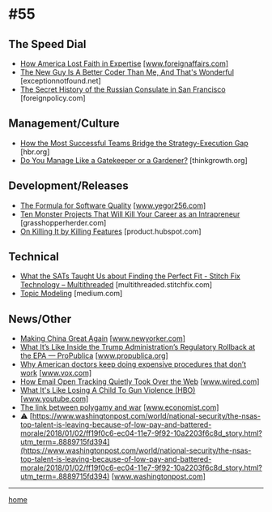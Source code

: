 # #55

## The Speed Dial
* [How America Lost Faith in Expertise](https://www.foreignaffairs.com/articles/united-states/2017-02-13/how-america-lost-faith-expertise) [www.foreignaffairs.com]
* [The New Guy Is A Better Coder Than Me, And That's Wonderful](https://exceptionnotfound.net/the-new-guy-is-a-better-coder-than-me-and-thats-wonderful/) [exceptionnotfound.net]
* [The Secret History of the Russian Consulate in San Francisco](http://foreignpolicy.com/2017/12/14/the-secret-history-of-the-russian-consulate-in-san-francisco-putin-trump-spies-moscow/) [foreignpolicy.com]

## Management/Culture
* [How the Most Successful Teams Bridge the Strategy-Execution Gap](https://hbr.org/2017/11/how-the-most-successful-teams-bridge-the-strategy-execution-gap) [hbr.org]
* [Do You Manage Like a Gatekeeper or a Gardener?](https://thinkgrowth.org/do-you-manage-like-a-gatekeeper-or-a-gardener-f61b4ec91939) [thinkgrowth.org]

## Development/Releases
* [The Formula for Software Quality](http://www.yegor256.com/2017/12/26/software-quality-formula.html) [www.yegor256.com]
* [Ten Monster Projects That Will Kill Your Career as an Intrapreneur](https://grasshopperherder.com/ten-monster-projects-an-intrapreneur-must-avoid/) [grasshopperherder.com]
* [On Killing It by Killing Features](https://product.hubspot.com/blog/on-killing-it-by-killing-features) [product.hubspot.com]

## Technical
* [What the SATs Taught Us about Finding the Perfect Fit - Stitch Fix Technology – Multithreaded](http://multithreaded.stitchfix.com/blog/2017/12/13/latentsize/) [multithreaded.stitchfix.com]
* [Topic Modeling](https://medium.com/square-corner-blog/topic-modeling-optimizing-for-human-interpretability-48a81f6ce0ed) [medium.com]

## News/Other
* [Making China Great Again](https://www.newyorker.com/magazine/2018/01/08/making-china-great-again) [www.newyorker.com]
* [What It’s Like Inside the Trump Administration’s Regulatory Rollback at the EPA — ProPublica](https://www.propublica.org/article/inside-trump-regulatory-rollback-epa#138263) [www.propublica.org]
* [Why American doctors keep doing expensive procedures that don’t work](https://www.vox.com/the-big-idea/2017/12/28/16823266/medical-treatments-evidence-based-expensive-cost-stents) [www.vox.com]
* [How Email Open Tracking Quietly Took Over the Web](https://www.wired.com/story/how-email-open-tracking-quietly-took-over-the-web/) [www.wired.com]
* [What It's Like Losing A Child To Gun Violence (HBO)](https://www.youtube.com/watch?v=z4uqYVt2l5Q&feature=share) [www.youtube.com]
* [The link between polygamy and war](https://www.economist.com/news/christmas-specials/21732695-plural-marriage-bred-inequality-begets-violence-link-between-polygamy-and-war) [www.economist.com]
* &#9888; [https://www.washingtonpost.com/world/national-security/the-nsas-top-talent-is-leaving-because-of-low-pay-and-battered-morale/2018/01/02/ff19f0c6-ec04-11e7-9f92-10a2203f6c8d_story.html?utm_term=.8889715fd394](https://www.washingtonpost.com/world/national-security/the-nsas-top-talent-is-leaving-because-of-low-pay-and-battered-morale/2018/01/02/ff19f0c6-ec04-11e7-9f92-10a2203f6c8d_story.html?utm_term=.8889715fd394) [www.washingtonpost.com]
___
[home](index.md)

